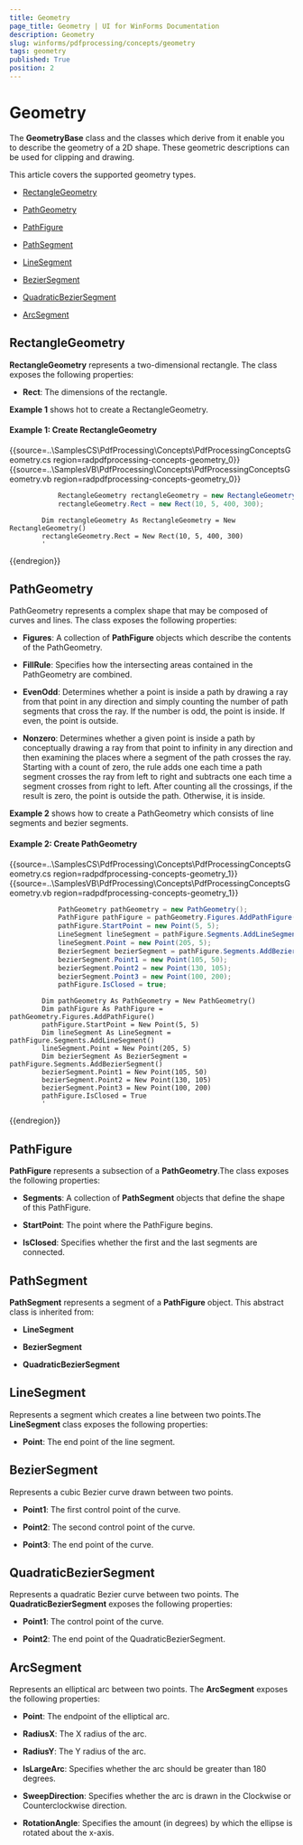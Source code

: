 ```yaml
---
title: Geometry
page_title: Geometry | UI for WinForms Documentation
description: Geometry
slug: winforms/pdfprocessing/concepts/geometry
tags: geometry
published: True
position: 2
---
```


# Geometry

The __GeometryBase__ class and the classes which derive from it enable you to describe the geometry of a 2D shape. These geometric descriptions can be used for clipping and drawing.

This article covers the supported geometry types.

* [RectangleGeometry](#rectanglegeometry)

* [PathGeometry](#pathgeometry)

* [PathFigure](#pathfigure)

* [PathSegment](#pathsegment)

* [LineSegment](#linesegment)

* [BezierSegment](#beziersegment)

* [QuadraticBezierSegment](#quadraticbeziersegment)

* [ArcSegment](#arcsegment)

## RectangleGeometry

__RectangleGeometry__ represents a two-dimensional rectangle. The class exposes the following properties:

* __Rect__: The dimensions of the rectangle.

__Example 1__ shows hot to create a RectangleGeometry.

#### Example 1: Create RectangleGeometry

{{source=..\SamplesCS\PdfProcessing\Concepts\PdfProcessingConceptsGeometry.cs region=radpdfprocessing-concepts-geometry_0}} 
{{source=..\SamplesVB\PdfProcessing\Concepts\PdfProcessingConceptsGeometry.vb region=radpdfprocessing-concepts-geometry_0}} 

````C#
            RectangleGeometry rectangleGeometry = new RectangleGeometry();
            rectangleGeometry.Rect = new Rect(10, 5, 400, 300);
````
````VB.NET
        Dim rectangleGeometry As RectangleGeometry = New RectangleGeometry()
        rectangleGeometry.Rect = New Rect(10, 5, 400, 300)
        '
````

{{endregion}}

## PathGeometry

PathGeometry represents a complex shape that may be composed of curves and lines. The class exposes the following properties:

* __Figures__: A collection of __PathFigure__ objects which describe the contents of the PathGeometry.

* __FillRule__: Specifies how the intersecting areas contained in the PathGeometry are combined.

* __EvenOdd__: Determines whether a point is inside a path by drawing a ray from that point in any direction and simply counting the number of path segments that cross the ray. If the number is odd, the point is inside. If even, the point is outside.

* __Nonzero__: Determines whether a given point is inside a path by conceptually drawing a ray from that point to infinity in any direction and then examining the places where a segment of the path crosses the ray. Starting with a count of zero, the rule adds one each time a path segment crosses the ray from left to right and subtracts one each time a segment crosses from right to left. After counting all the crossings, if the result is zero, the point is outside the path. Otherwise, it is inside.

__Example 2__ shows how to create a PathGeometry which consists of line segments and bezier segments.

#### Example 2: Create PathGeometry

{{source=..\SamplesCS\PdfProcessing\Concepts\PdfProcessingConceptsGeometry.cs region=radpdfprocessing-concepts-geometry_1}} 
{{source=..\SamplesVB\PdfProcessing\Concepts\PdfProcessingConceptsGeometry.vb region=radpdfprocessing-concepts-geometry_1}} 

````C#
            PathGeometry pathGeometry = new PathGeometry();
            PathFigure pathFigure = pathGeometry.Figures.AddPathFigure();
            pathFigure.StartPoint = new Point(5, 5);
            LineSegment lineSegment = pathFigure.Segments.AddLineSegment();
            lineSegment.Point = new Point(205, 5);
            BezierSegment bezierSegment = pathFigure.Segments.AddBezierSegment();
            bezierSegment.Point1 = new Point(105, 50);
            bezierSegment.Point2 = new Point(130, 105);
            bezierSegment.Point3 = new Point(100, 200);
            pathFigure.IsClosed = true;
````
````VB.NET
        Dim pathGeometry As PathGeometry = New PathGeometry()
        Dim pathFigure As PathFigure = pathGeometry.Figures.AddPathFigure()
        pathFigure.StartPoint = New Point(5, 5)
        Dim lineSegment As LineSegment = pathFigure.Segments.AddLineSegment()
        lineSegment.Point = New Point(205, 5)
        Dim bezierSegment As BezierSegment = pathFigure.Segments.AddBezierSegment()
        bezierSegment.Point1 = New Point(105, 50)
        bezierSegment.Point2 = New Point(130, 105)
        bezierSegment.Point3 = New Point(100, 200)
        pathFigure.IsClosed = True
        '
````

{{endregion}}

## PathFigure

__PathFigure__ represents a subsection of a __PathGeometry__.The class exposes the following properties:

* __Segments__: A collection of __PathSegment__ objects that define the shape of this PathFigure.

* __StartPoint__: The point where the PathFigure begins.

* __IsClosed__: Specifies whether the first and the last segments are connected.

## PathSegment

__PathSegment__ represents a segment of a __PathFigure__ object. This abstract class is inherited from:

* __LineSegment__

* __BezierSegment__

* __QuadraticBezierSegment__

## LineSegment

Represents a segment which creates a line between two points.The __LineSegment__ class exposes the following properties:

* __Point__: The end point of the line segment.

## BezierSegment

Represents a cubic Bezier curve drawn between two points.

* __Point1__: The first control point of the curve.

* __Point2__: The second control point of the curve.

* __Point3__: The end point of the curve.

## QuadraticBezierSegment

Represents a quadratic Bezier curve between two points. The __QuadraticBezierSegment__ exposes the following properties:

* __Point1__: The control point of the curve.

* __Point2__: The end point of the QuadraticBezierSegment.

## ArcSegment

Represents an elliptical arc between two points. The __ArcSegment__ exposes the following properties:

* __Point__: The endpoint of the elliptical arc.

* __RadiusX__: The X radius of the arc.

* __RadiusY__: The Y radius of the arc.

* __IsLargeArc__: Specifies whether the arc should be greater than 180 degrees.

* __SweepDirection__: Specifies whether the arc is drawn in the Clockwise or Counterclockwise direction.

* __RotationAngle__: Specifies the amount (in degrees) by which the ellipse is rotated about the x-axis.